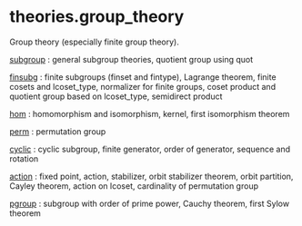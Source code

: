 theories.group_theory
=====================

Group theory (especially finite group theory).

[subgroup](subgroup.lean) : general subgroup theories, quotient group using quot

[finsubg](finsubg.lean)   : finite subgroups (finset and fintype), Lagrange theorem, finite cosets and lcoset_type, normalizer for finite groups, coset product and quotient group based on lcoset_type, semidirect product

[hom](hom.lean) 	  : homomorphism and isomorphism, kernel, first isomorphism theorem

[perm](perm.lean)	  : permutation group

[cyclic](cyclic.lean)	  : cyclic subgroup, finite generator, order of generator, sequence and rotation

[action](action.lean)	  : fixed point, action, stabilizer, orbit stabilizer theorem, orbit partition, Cayley theorem, action on lcoset, cardinality of permutation group

[pgroup](pgroup.lean)	  : subgroup with order of prime power, Cauchy theorem, first Sylow theorem